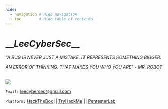```yaml
---
hide:
  - navigation # Hide navigation
  - toc        # Hide table of contents
---
```


# \_\__LeeCyberSec_\_\_

*"A BUG IS NEVER JUST A MISTAKE. IT REPRESENTS SOMETHING BIGGER.*

*AN ERROR OF THINKING. THAT MAKES YOU WHO YOU ARE" - MR. ROBOT*

<br>

<img src="https://www.hackthebox.eu/badge/image/167764">

<br>

`Email:` [leecybersec@gmail.com](mailto:leecybersec@gmail.com)

`Platform:` [HackTheBox](https://www.hackthebox.eu/profile/167764) || [TryHackMe](https://tryhackme.com/p/leecybersec) || [PentesterLab](https://pentesterlab.com/profile/leecybersec)